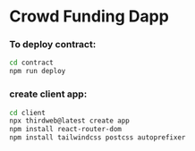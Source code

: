 # Crowd Funding Dapp

### To deploy contract:

```bash
cd contract
npm run deploy
```

### create client app:

```bash
cd client
npx thirdweb@latest create app
npm install react-router-dom
npm install tailwindcss postcss autoprefixer
```